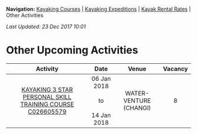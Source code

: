 **Navigation:** [Kayaking Courses](index) &#124; [Kayaking Expeditions](expedition) &#124; [Kayak Rental Rates](rental) &#124; Other Activities

_Last Updated: 23 Dec 2017 10:01_
# Other Upcoming Activities

Activity | Date | Venue | Vacancy
:---:|:---:|:---:|:---:
[KAYAKING 3 STAR PERSONAL SKILL TRAINING COURSE C026605579](https://www.onepa.sg/class/details/c026605579)|06 Jan 2018<br/><br/>to<br/><br/>14 Jan 2018|WATER-VENTURE (CHANGI)|8

